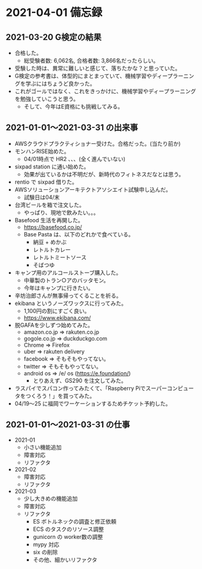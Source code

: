 # 2021-04-01 備忘録

## 2021-03-20 G検定の結果

- 合格した。
  - 総受験者数: 6,062名, 合格者数: 3,866名だったらしい。
- 受験した時は、異常に難しいと感じて、落ちたかな？と思っていた。
- G検定の参考書は、体型的にまとまっていて、機械学習やディープラーニングを学ぶにはちょうど良かった。
- これがゴールではなく、これをきっかけに、機械学習やディープラーニングを勉強していこうと思う。
  - そして、今年はE資格にも挑戦してみる。


## 2021-01-01〜2021-03-31 の出来事

- AWSクラウドプラクティショナー受けた。合格だった。(当たり前か)
- モンハンRISE始めた。
  - 04/01時点で HR2 、、、(全く進んでいない)
- sixpad station に通い始めた。
  - 効果が出ているかは不明だが、新時代のフィトネスだなとは思う。
- rentio で sixpad 借りた。
- AWSソリューションアーキテクトアソシエイト試験申し込んだ。
  - 試験日は04/末
- 台湾ビールを箱で注文した。
  - やっぱり、現地で飲みたい。。。
- Basefood 生活を再開した。
  - https://basefood.co.jp/
  - Base Pasta は、以下のどれかで食べている。
    - 納豆 + めかぶ
    - レトルトカレー
    - レトルトミートソース
    - そばつゆ
- キャンプ用のアルコールストーブ購入した。
  - 中華製のトラン○アのバッタモン。
  - 今年はキャンプに行きたい。
- 辛坊治郎さんが無事帰ってくることを祈る。
- ekibana というノーズワックスに行ってみた。
  - 1,100円の割にすごく良い。
  - https://www.ekibana.com/
- 脱GAFAを少しずつ始めてみた。
  - amazon.co.jp => rakuten.co.jp
  - gogole.co.jp => duckduckgo.com
  - Chrome => Firefox
  - uber => rakuten delivery
  - facebook => そもそもやってない。
  - twitter => そもそもやってない。
  - android os => /e/ os (https://e.foundation/)
    - とりあえず、GS290 を注文してみた。
- ラスパイでスパコン作ってみたくて、「Raspberry Piでスーパーコンピュータをつくろう！」を買ってみた。
- 04/19〜25 に福岡でワーケーションするためチケット予約した。


## 2021-01-01〜2021-03-31 の仕事

- 2021-01
  - 小さい機能追加
  - 障害対応
  - リファクタ
- 2021-02
  - 障害対応
  - リファクタ
- 2021-03
  - 少し大きめの機能追加
  - 障害対応
  - リファクタ
    - ES ボトルネックの調査と修正依頼
    - ECS のタスクのリソース調整
    - gunicorn の worker数の調整
    - mypy 対応
    - six の削除
    - その他、細かいリファクタ
